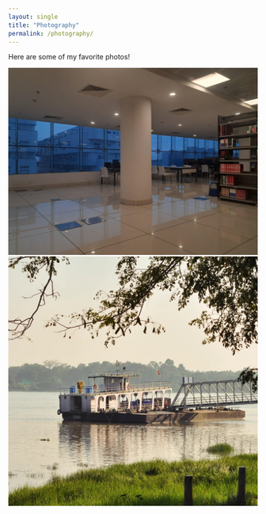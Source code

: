 ```yaml
---
layout: single
title: "Photography"
permalink: /photography/
---
```


Here are some of my favorite photos!

![IITI Library](assets/images/2nd.jpg)
![hooghly river](assets/images/istimage.jpg)
